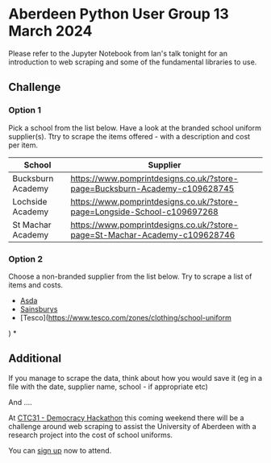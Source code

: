 # Aberdeen Python User Group 13 March 2024

Please refer to the Jupyter Notebook from Ian's talk tonight for an introduction to web scraping and some of the fundamental libraries to use. 

## Challenge

### Option 1

Pick a school from the list below. Have a look at the branded school uniform supplier(s). Ttry to scrape the items offered - with a description and cost per item.

|School |Supplier|
|---|---|
|Bucksburn Academy |https://www.pomprintdesigns.co.uk/?store-page=Bucksburn-Academy-c109628745   |
|Lochside Academy   |https://www.pomprintdesigns.co.uk/?store-page=Longside-School-c109697268   |
|St Machar Academy   |https://www.pomprintdesigns.co.uk/?store-page=St-Machar-Academy-c109628746   |


### Option 2

Choose a non-branded supplier from the list below. Try to scrape a list of items and costs. 

* [Asda](https://direct.asda.com/george/school-uniform/D10,default,sc.html)
* [Sainsburys](https://tuclothing.sainsburys.co.uk/browse/school-uniform/c:842024/)
* [Tesco](https://www.tesco.com/zones/clothing/school-uniform 

)
* 
## Additional

If you manage to scrape the data, think about how you would save it (eg in a file with the date, supplier name, school - if appropriate etc)

And .... 

At [CTC31 - Democracy Hackathon](https://codethecity.org/ctc31) this coming weekend there will be a challenge around web scraping to assist the University of Aberdeen with a research project into the cost of school uniforms. 

You can [sign up](https://ti.to/code-the-city/ctc31) now to attend. 